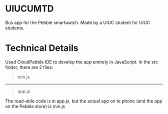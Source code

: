 # UIUCUMTD
Bus app for the Pebble smartwatch. Made by a UIUC student for UIUC students.



# Technical Details
Used CloudPebble IDE to develop the app entirely in JavaScript. In the src folder, there are 2 files:
>min.js
---
>app.js


The read-able code is in app.js, but the actual app on te phone (and the app on the Pebble store) is min.js